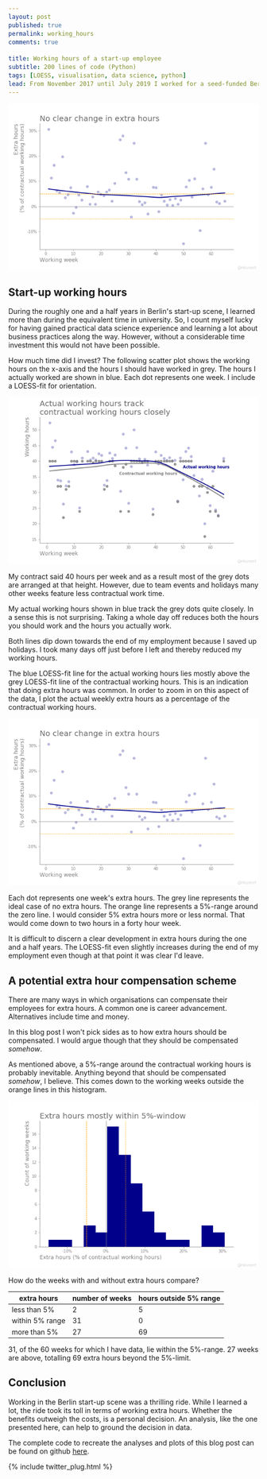 ```yaml
---
layout: post
published: true
permalink: working_hours
comments: true

title: Working hours of a start-up employee
subtitle: 200 lines of code (Python)
tags: [LOESS, visualisation, data science, python]
lead: From November 2017 until July 2019 I worked for a seed-funded Berlin start-up. During most of this time I tracked my working hours. In this post I analyse these data.
---
```


![Development of extra hours during one and a half years](https://raw.githubusercontent.com/rikunert/working_hours/master/extra_hours_scatter.png "Development of extra hours during one and a half years")

<!--excerpt-->

## Start-up working hours

During the roughly one and a half years in Berlin's start-up scene, I learned more than during the equivalent time in university.
So, I count myself lucky for having gained practical data science experience and learning a lot about business practices along the way.
However, without a considerable time investment this would not have been possible.

How much time did I invest?
The following scatter plot shows the working hours on the x-axis and the hours I should have worked in grey.
The hours I actually worked are shown in blue.
Each dot represents one week.
I include a LOESS-fit for orientation.

![Development of working hours during one and a half years](https://raw.githubusercontent.com/rikunert/working_hours/master/working_hours_scatter.png "Development of working hours during one and a half years")

My contract said 40 hours per week and as a result most of the grey dots are arranged at that height.
However, due to team events and holidays many other weeks feature less contractual work time.

My actual working hours shown in blue track the grey dots quite closely.
In a sense this is not surprising. Taking a whole day off reduces both the hours you should work and the hours you actually work.

Both lines dip down towards the end of my employment because I saved up holidays.
I took many days off just before I left and thereby reduced my working hours.

The blue LOESS-fit line for the actual working hours lies mostly above the grey LOESS-fit line of the contractual working hours.
This is an indication that doing extra hours was common.
In order to zoom in on this aspect of the data, I plot the actual weekly extra hours as a percentage of the contractual working hours.

![Development of extra hours during one and a half years](https://raw.githubusercontent.com/rikunert/working_hours/master/extra_hours_scatter.png "Development of extra hours during one and a half years")

Each dot represents one week's extra hours.
The grey line represents the ideal case of no extra hours.
The orange line represents a 5%-range around the zero line.
I would consider 5% extra hours more or less normal. That would come down to two hours in a forty hour week.

It is difficult to discern a clear development in extra hours during the one and a half years.
The LOESS-fit even slightly increases during the end of my employment even though at that point it was clear I'd leave.

## A potential extra hour compensation scheme

There are many ways in which organisations can compensate their employees for extra hours.
A common one is career advancement.
Alternatives include time and money.

In this blog post I won't pick sides as to how extra hours should be compensated.
I would argue though that they should be compensated *somehow*.

As mentioned above, a 5%-range around the contractual working hours is probably inevitable.
Anything beyond that should be compensated *somehow*, I believe.
This comes down to the working weeks outside the orange lines in this histogram.

![Histogram of extra hours during one and a half years](https://raw.githubusercontent.com/rikunert/working_hours/master/extra_hours_hist.png "Histogram of extra hours during one and a half years")

How do the weeks with and without extra hours compare?

extra hours | number of weeks | hours outside 5% range
--- | --- | ---
less than 5% | 2 | 5
within 5% range | 31 | 0
more than 5% | 27 | 69

31, of the 60 weeks for which I have data, lie within the 5%-range.
27 weeks are above, totalling 69 extra hours beyond the 5%-limit.

## Conclusion

Working in the Berlin start-up scene was a thrilling ride.
While I learned a lot, the ride took its toll in terms of working extra hours.
Whether the benefits outweigh the costs, is a personal decision.
An analysis, like the one presented here, can help to ground the decision in data.

The complete code to recreate the analyses and plots of this blog post can be found on github [here](https://github.com/rikunert/working_hours).

{% include twitter_plug.html %}
